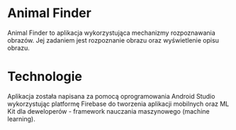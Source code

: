 # Animal Finder
Animal Finder to aplikacja wykorzystująca mechanizmy rozpoznawania obrazów. Jej zadaniem jest rozpoznanie obrazu oraz wyświetlenie opisu obrazu. 
# Technologie
Aplikacja została napisana za pomocą oprogramowania Android Studio wykorzystując platformę Firebase do tworzenia aplikacji mobilnych oraz ML Kit dla deweloperów - framework nauczania maszynowego (machine learning).
